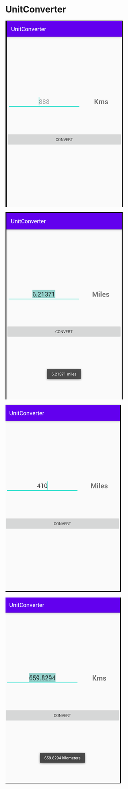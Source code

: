 # UnitConverter

![GitHub Logo](/images/Screenshot_1.png)



![GitHub Logo](/images/Screenshot_2.png)



![GitHub Logo](/images/Screenshot_3.png)



![GitHub Logo](/images/Screenshot_4.png)
